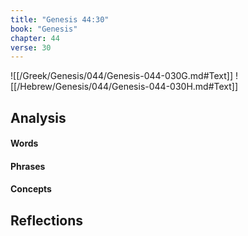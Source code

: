 ```yaml
---
title: "Genesis 44:30"
book: "Genesis"
chapter: 44
verse: 30
---
```

![[/Greek/Genesis/044/Genesis-044-030G.md#Text]]
![[/Hebrew/Genesis/044/Genesis-044-030H.md#Text]]

## Analysis

#### Words

#### Phrases

#### Concepts

## Reflections
